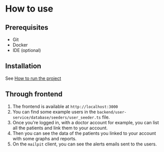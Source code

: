 # How to use

## Prerequisites

- Git
- Docker
- IDE (optional)

## Installation

See [How to run the project](./HowToRun.md)

## Through frontend

1. The frontend is available at `http://localhost:3000`
2. You can find some example users in the `backend/user-service/database/seeders/user_seeder.ts` file.
3. Once you're logged in, with a doctor account for example, you can list all the patients and link them to your account.
4. Then you can see the data of the patients you linked to your account with some graphs and reports.
5. On the `mailpit` client, you can see the alerts emails sent to the users.